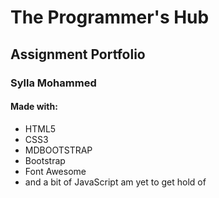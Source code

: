 # The Programmer's Hub
## Assignment Portfolio
### Sylla Mohammed
#### Made with:
- HTML5
- CSS3
- MDBOOTSTRAP
- Bootstrap
- Font Awesome
- and a bit of JavaScript am yet to get hold of
